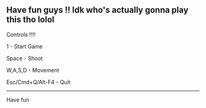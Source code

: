 Have fun guys !! Idk who's actually gonna play this tho lolol
----------------------------------------------------------------
Controls !!!!

1 - Start Game

Space - Shoot

W,A,S,D - Movement

Esc/Cmd+Q/Alt-F4 - Quit

----------------------------------------------------------------

Have fun

